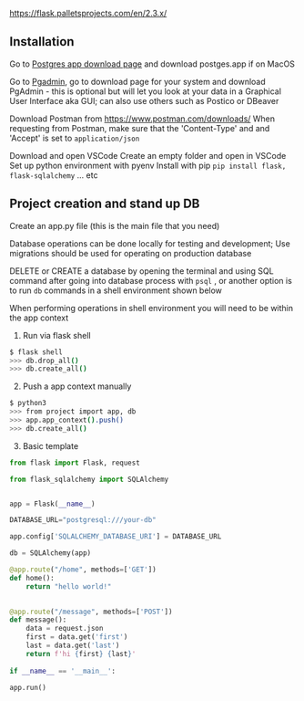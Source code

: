 https://flask.palletsprojects.com/en/2.3.x/

## Installation
Go to [Postgres app download page](https://postgresapp.com/downloads.html) and download postges.app if on MacOS

Go to [Pgadmin](https://www.pgadmin.org/), go to download page for your system and download PgAdmin - this is optional but will let you look at your data in a Graphical User Interface aka GUI; can also use others such as Postico or DBeaver

Download Postman from https://www.postman.com/downloads/
When requesting from Postman, make sure that the 'Content-Type' and and 'Accept' is set to `application/json`

Download and open VSCode
Create an empty folder and open in VSCode
Set up python environment with pyenv
Install with pip
`pip install flask, flask-sqlalchemy` ... etc

## Project creation and stand up DB
Create an app.py file (this is the main file that you need)

Database operations can be done locally for testing and development; Use migrations should be used for operating on production database

DELETE or CREATE a database by opening the terminal and using SQL command after going into database process with `psql` , or another option is to run `db` commands in a shell environment shown below 

When performing operations in shell environment you will need to be within the app context

1. Run via flask shell
```bash
$ flask shell
>>> db.drop_all()
>>> db.create_all()
```

2. Push a app context manually
```bash
$ python3
>>> from project import app, db
>>> app.app_context().push()
>>> db.create_all()
```

3. Basic template
```python
from flask import Flask, request

from flask_sqlalchemy import SQLAlchemy


app = Flask(__name__)

DATABASE_URL="postgresql:///your-db"

app.config['SQLALCHEMY_DATABASE_URI'] = DATABASE_URL

db = SQLAlchemy(app)

@app.route("/home", methods=['GET'])
def home():
	return "hello world!"

  
@app.route("/message", methods=['POST'])
def message():
	data = request.json
	first = data.get('first')
	last = data.get('last')
	return f'hi {first} {last}'
  
if __name__ == '__main__':

app.run()
```


